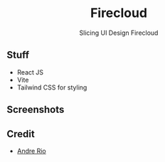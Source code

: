 <div align="center">
  <h1>Firecloud</h1> 
  <p>Slicing UI Design Firecloud</p>
</div>

## Stuff

- React JS
- Vite
- Tailwind CSS for styling

## Screenshots

## Credit

- [Andre Rio](https://dribbble.com/andrerio669)
